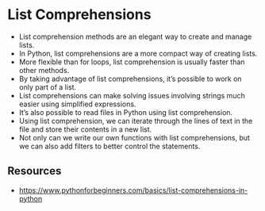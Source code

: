 # List Comprehensions

- List comprehension methods are an elegant way to create and manage lists. 
- In Python, list comprehensions are a more compact way of creating lists. 
- More flexible than for loops, list comprehension is usually faster than other methods.
- By taking advantage of list comprehensions, it’s possible to work on only part of a list.
- List comprehensions can make solving issues involving strings much easier using simplified expressions. 
- It’s also possible to read files in Python using list comprehension.
- Using list comprehension, we can iterate through the lines of text in the file and store their contents in a new list.
- Not only can we write our own functions with list comprehensions, but we can also add filters to better control the statements.

## Resources
- https://www.pythonforbeginners.com/basics/list-comprehensions-in-python 
